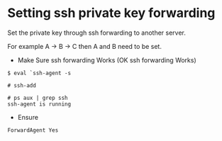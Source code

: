 # Setting ssh private key forwarding

Set the private key through ssh forwarding to another server. 

For example A -> B -> C then A and B need to be set. 

* Make Sure ssh forwarding Works (OK ssh forwarding Works)

```$ eval `ssh-agent -s```

```# ssh-add```

```
# ps aux | grep ssh
ssh-agent is running 
```

* Ensure 

```#vim ~ / .ssh / config  add the following two lines: ServerAliveInterval 90 
ForwardAgent Yes 
```